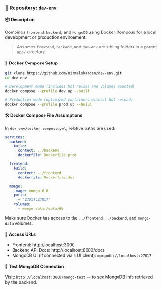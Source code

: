### 🔗 Repository: `dev-env`

#### 📦 Description
Combines `frontend`, `backend`, and `MongoDB` using Docker Compose for a local development or production environment.

> Assumes `frontend`, `backend`, and `dev-env` are sibling folders in a parent `app/` directory.

#### 🐳 Docker Compose Setup
```bash
git clone https://github.com/nirmalskandan/dev-env.git
cd dev-env

# Development mode (includes hot reload and volumes mounted)
docker compose --profile dev up --build

# Production mode (optimized containers without hot reload)
docker compose --profile prod up --build
```

#### 🛠️ Docker Compose File Assumptions
In `dev-env/docker-compose.yml`, relative paths are used:
```yaml
services:
  backend:
    build:
      context: ../backend
      dockerfile: Dockerfile.prod

  frontend:
    build:
      context: ../frontend
      dockerfile: Dockerfile.dev

  mongo:
    image: mongo:6.0
    ports:
      - "27017:27017"
    volumes:
      - mongo-data:/data/db
```

Make sure Docker has access to the `../frontend`, `../backend`, and `mongo-data` volumes.

#### 🧭 Access URLs
- Frontend: http://localhost:3000
- Backend API Docs: http://localhost:8000/docs
- MongoDB UI (if connected via a UI client): `mongodb://localhost:27017`

#### 🧪 Test MongoDB Connection
Visit: `http://localhost:3000/mongo-test` — to see MongoDB info retrieved by the backend.